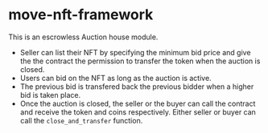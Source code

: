 # move-nft-framework

This is an escrowless Auction house module.

- Seller can list their NFT by specifying the minimum bid price and give the the contract the permission to transfer the token when the auction is closed.
- Users can bid on the NFT as long as the auction is active.
- The previous bid is transfered back the previous bidder when a higher bid is taken place.
- Once the auction is closed, the seller or the buyer can call the contract and receive the token and coins respectively. Either seller or buyer can call 
the `close_and_transfer` function.
